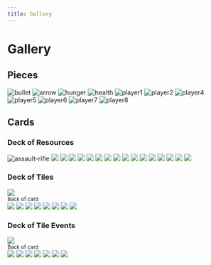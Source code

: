 ```yaml
---
title: Gallery
---
```


# Gallery

## Pieces
<div class="pieces">
  <img src="/pieces/ammo1.png" alt="bullet">
  <img src="/pieces/arrow1.jpg" alt="arrow">
  <img src="/pieces/food.png" alt="hunger">
  <img src="/pieces/heart.jpg" alt="health">
  <img src="/pieces/player_piece_asian_man.jpg" alt="player1">
  <img src="/pieces/player_piece_dog_1.jpg" alt="player2">
  <img src="/pieces/player_piece_man_backpack_standing.jpg"
    alt="player4">
  <img src="/pieces/player_piece_man_dog.jpg" alt="player5">
  <img src="/pieces/player_piece_woman_2.jpg" alt="player6">
  <img src="/pieces/player_piece_woman_3.jpg" alt="player7">
  <img src="/pieces/player_piece_woman_black.jpg" alt="player8">
  
</div>

## Cards
### Deck of Resources
<div class="resources">
  <img src="/cards/resources/assault-rifle.jpg" alt="assault-rifle">
    <img src="/cards/resources/axe.jpg">
    <img src="/cards/resources/backpack.jpg">
    <img src="/cards/resources/bandage.jpg">
    <img src="/cards/resources/bow.jpg">
    <img src="/cards/resources/cloth.jpg">
    <img src="/cards/resources/food_1.jpg">
    <img src="/cards/resources/food_2.jpg">
    <img src="/cards/resources/food_3.jpg">
    <img src="/cards/resources/knife.jpg">
    <img src="/cards/resources/lumber.jpg">
    <img src="/cards/resources/pistol.jpg">
    <img src="/cards/resources/revolver.jpg">
    <img src="/cards/resources/scrap.jpg">
    <img src="/cards/resources/sniper-rifle.jpg">
    <img src="/cards/resources/spear.jpg">
    <img src="/cards/resources/torch.jpg">
</div>

### Deck of Tiles
<div class="pieces pieces-cards">
  <div>
    <img src="/cards/tiles/tile-cardback.png">
    <br><small>Back of card</small>
  </div>
  <img src="/cards/tiles/abandoned-shop.png">
  <img src="/cards/tiles/black-market.png">
  <img src="/cards/tiles/demolished-building.png">
  <img src="/cards/tiles/empty-land.png">
  <img src="/cards/tiles/factory.png">
  <img src="/cards/tiles/house.png">
  <img src="/cards/tiles/road.png">
  <img src="/cards/tiles/shopping-mall.png">
</div>

### Deck of Tile Events
<div class="pieces pieces-cards">
  <div>
    <img src="/cards/tile-event/tile-event-cardback.png">
    <br><small>Back of card</small>
  </div>
  <img src="/cards/tile-event/hostile-npc.png">
  <img src="/cards/tile-event/monster-zombie.png">
  <img src="/cards/tile-event/nothing.png">
  <img src="/cards/tile-event/resource-card.png">
  <img src="/cards/tile-event/snowstorm.png">
  <img src="/cards/tile-event/trader-npc.png">
  <img src="/cards/tile-event/weapon-card.png">
</div>
